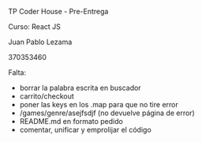 TP Coder House - Pre-Entrega

Curso: React JS

Juan Pablo Lezama

370353460

Falta:

- borrar la palabra escrita en buscador
- carrito/checkout
- poner las keys en los .map para que no tire error
- /games/genre/asejfsdjf (no devuelve página de error)
- README.md en formato pedido
- comentar, unificar y emprolijar el código
